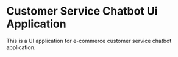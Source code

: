 # Customer Service Chatbot Ui Application

This is a UI application for e-commerce customer service chatbot application.